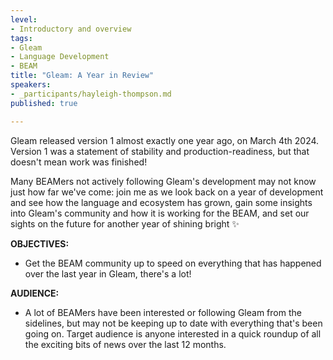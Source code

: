 ```yaml
---
level:
- Introductory and overview
tags:
- Gleam
- Language Development
- BEAM
title: "Gleam: A Year in Review"
speakers:
- _participants/hayleigh-thompson.md
published: true

---
```

Gleam released version 1 almost exactly one year ago, on March 4th 2024. Version 1 was a statement of stability and production-readiness, but that doesn't mean work was finished!

Many BEAMers not actively following Gleam's development may not know just how far we've come: join me as we look back on a year of development and see how the language and ecosystem has grown, gain some insights into Gleam's community and how it is working for the BEAM, and set our sights on the future for another year of shining bright ✨

**OBJECTIVES:**
- Get the BEAM community up to speed on everything that has happened over the last year in Gleam, there's a lot!

**AUDIENCE:**
- A lot of BEAMers have been interested or following Gleam from the sidelines, but may not be keeping up to date with everything that's been going on. Target audience is anyone interested in a quick roundup of all the exciting bits of news over the last 12 months.
